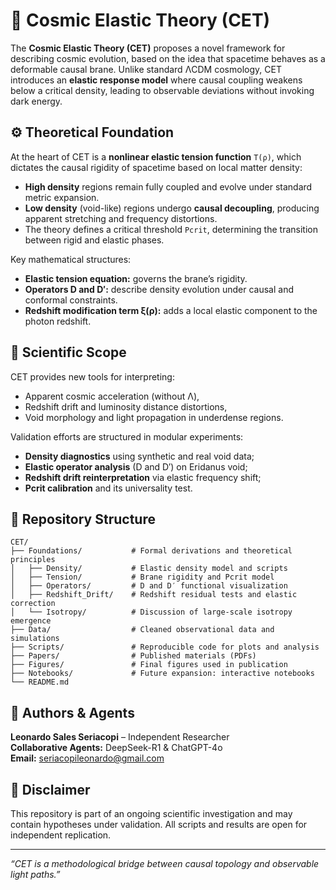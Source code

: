 # 🌌 Cosmic Elastic Theory (CET)

The **Cosmic Elastic Theory (CET)** proposes a novel framework for describing cosmic evolution, based on the idea that spacetime behaves as a deformable causal brane. Unlike standard ΛCDM cosmology, CET introduces an **elastic response model** where causal coupling weakens below a critical density, leading to observable deviations without invoking dark energy.

## ⚙️ Theoretical Foundation

At the heart of CET is a **nonlinear elastic tension function** `T(ρ)`, which dictates the causal rigidity of spacetime based on local matter density:

- **High density** regions remain fully coupled and evolve under standard metric expansion.
- **Low density** (void-like) regions undergo **causal decoupling**, producing apparent stretching and frequency distortions.
- The theory defines a critical threshold `Pcrit`, determining the transition between rigid and elastic phases.

Key mathematical structures:
- **Elastic tension equation:** governs the brane’s rigidity.
- **Operators D and D′:** describe density evolution under causal and conformal constraints.
- **Redshift modification term ξ(ρ):** adds a local elastic component to the photon redshift.

## 🔬 Scientific Scope

CET provides new tools for interpreting:
- Apparent cosmic acceleration (without Λ),
- Redshift drift and luminosity distance distortions,
- Void morphology and light propagation in underdense regions.

Validation efforts are structured in modular experiments:
- **Density diagnostics** using synthetic and real void data;
- **Elastic operator analysis** (D and D′) on Eridanus void;
- **Redshift drift reinterpretation** via elastic frequency shift;
- **Pcrit calibration** and its universality test.

## 📁 Repository Structure

```
CET/
├── Foundations/           # Formal derivations and theoretical principles
│   ├── Density/           # Elastic density model and scripts
│   ├── Tension/           # Brane rigidity and Pcrit model
│   ├── Operators/         # D and D′ functional visualization
│   ├── Redshift_Drift/    # Redshift residual tests and elastic correction
│   └── Isotropy/          # Discussion of large-scale isotropy emergence
├── Data/                  # Cleaned observational data and simulations
├── Scripts/               # Reproducible code for plots and analysis
├── Papers/                # Published materials (PDFs)
├── Figures/               # Final figures used in publication
├── Notebooks/             # Future expansion: interactive notebooks
└── README.md
```

## 🤖 Authors & Agents

**Leonardo Sales Seriacopi** – Independent Researcher  
**Collaborative Agents:** DeepSeek-R1 & ChatGPT-4o  
**Email:** seriacopileonardo@gmail.com

## 📌 Disclaimer

This repository is part of an ongoing scientific investigation and may contain hypotheses under validation. All scripts and results are open for independent replication.

---

*“CET is a methodological bridge between causal topology and observable light paths.”*
